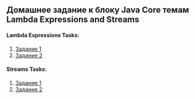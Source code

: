 ## Домашнее задание к блоку Java Core темам Lambda Expressions and Streams

#### Lambda Expressions Tasks:
1. [Задание 1](https://github.com/NataliaKubiak/lambda_hw/tree/main/src/main/java/ru/netology/lambda/task1)
2. [Задание 2](https://github.com/NataliaKubiak/lambda_hw/tree/main/src/main/java/ru/netology/lambda/task2)


#### Streams Tasks:
1. [Задание 1](https://github.com/NataliaKubiak/lambda_hw/tree/main/src/main/java/ru/netology/streams/task1)
2. [Задание 2](https://github.com/NataliaKubiak/lambda_hw/tree/main/src/main/java/ru/netology/streams/task2)
